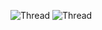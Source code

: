 ![Thread](https://cdn.discordapp.com/attachments/968821397956722718/1124953197405032498/Card.png)
![Thread](https://cdn.discordapp.com/attachments/968821397956722718/1124914125596790854/Logo_1.png)
